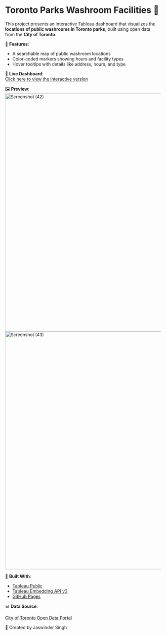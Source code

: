 # Toronto Parks Washroom Facilities 🚻

This project presents an interactive Tableau dashboard that visualizes the **locations of public washrooms in Toronto parks**, built using open data from the **City of Toronto**.

📍 **Features**:
- A searchable map of public washroom locations
- Color-coded markers showing hours and facility types
- Hover tooltips with details like address, hours, and type

🔗 **Live Dashboard**:  
[Click here to view the interactive version](https://jaswinderfb.github.io/Toronto---Park-Washroom-Facilities/)

🖼️ **Preview**:  
<img width="1366" height="768" alt="Screenshot (42)" src="https://github.com/user-attachments/assets/3051d828-2607-4392-85a5-709ea5b5aade" />
<img width="1366" height="768" alt="Screenshot (43)" src="https://github.com/user-attachments/assets/497d9b23-83fe-4f79-a182-ab65fd9deea6" />




🧩 **Built With**:
- [Tableau Public](https://public.tableau.com/)
- [Tableau Embedding API v3](https://tableau.github.io/embedding-playbook/)
- [GitHub Pages](https://pages.github.com/)

📊 **Data Source**:

[City of Toronto Open Data Portal](https://open.toronto.ca/dataset/washroom-facilities/)


👤 Created by Jaswinder Singh
